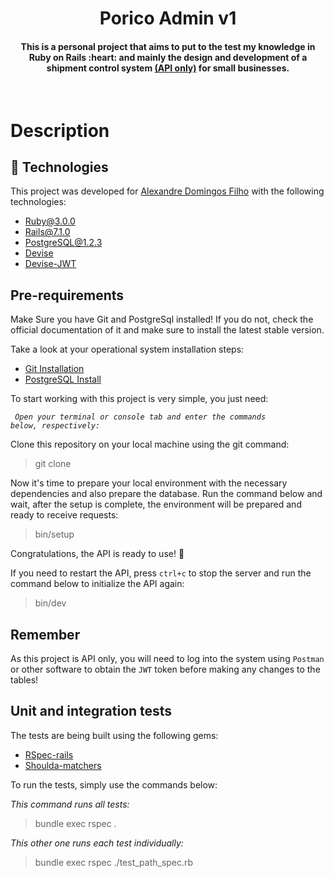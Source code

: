 <h1 align="center">
  <strong>Porico</strong> Admin v1
</h1>

  </hr>

  <h4 align="center">This is a personal project that aims to put to the test my knowledge in Ruby on Rails :heart: and mainly the design and development of a shipment control system <ins>(API only)</ins> for small businesses. </h4>
</br>
<p align="center">

# Description
## :rocket: Technologies
This project was developed for [Alexandre Domingos Filho](https://github.com/alexandredfilho) with the following technologies:

-  [Ruby@3.0.0](https://www.ruby-lang.org/en/)
-  [Rails@7.1.0](https://rubyonrails.org/)
-  [PostgreSQL@1.2.3](https://www.postgresql.org/)
-  [Devise](https://github.com/heartcombo/devise)
-  [Devise-JWT](https://github.com/waiting-for-dev/devise-jwt)

## Pre-requirements

Make Sure you have Git and PostgreSql installed! If you do not, check the official documentation of it and make sure to install the latest stable version.

Take a look at your operational system installation steps:
-  [Git Installation](https://git-scm.com/book/en/v2/Getting-Started-Installing-Git)
-  [PostgreSQL Install](https://www.postgresql.org/download/)

To start working with this project is very simple, you just need:

<code> _Open your terminal or console tab and enter the commands below, respectively:_</code>

Clone this repository on your local machine using the git command:

> git clone

Now it's time to prepare your local environment with the necessary dependencies and also prepare the database. Run the command below and wait, after the setup is complete, the environment will be prepared and ready to receive requests:

> bin/setup

</hr>

Congratulations, the API is ready to use! :tada:
</hr>

If you need to restart the API, press `ctrl+c` to stop the server and run the command below to initialize the API again:

> bin/dev

</hr>

## Remember

As this project is API only, you will need to log into the system using <code>Postman</code> or other software to obtain the <code>JWT</code> token before making any changes to the tables!

## Unit and integration tests
The tests are being built using the following gems:

-  [RSpec-rails](https://github.com/rspec/rspec-rails)
-  [Shoulda-matchers](https://github.com/thoughtbot/shoulda-matchers)

To run the tests, simply use the commands below:

<i>This command runs all tests:</i>
> bundle exec rspec .

<i>This other one runs each test individually:</i>
> bundle exec rspec ./test_path_spec.rb

